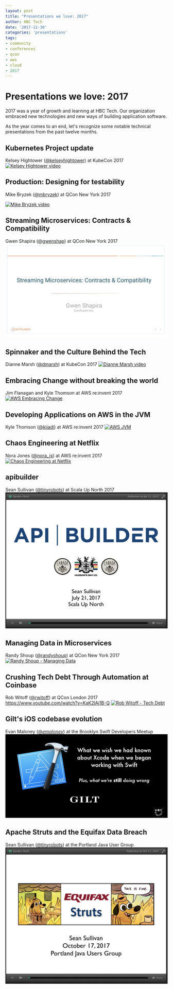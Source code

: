 ```yaml
---
layout: post
title: "Presentations we love: 2017"
author: HBC Tech
date: '2017-12-30'
categories: 'presentations'
tags:
- community
- conferences
- qcon
- aws
- cloud
- 2017
---
```


# Presentations we love: 2017

2017 was a year of growth and learning at HBC Tech. Our organization embraced new technologies and new ways of building application software.

As the year comes to an end, let's recognize some notable technical presentations from the past twelve months.

## Kubernetes Project update
Kelsey Hightower ([@kelseyhightower](https://twitter.com/kelseyhightower)) at KubeCon 2017
[![Kelsey Hightower video](http://img.youtube.com/vi/07jq-5VbBVQ/0.jpg)](http://www.youtube.com/watch?v=07jq-5VbBVQ "Kubernetes Project update")

## Production: Designing for testability
Mike Bryzek ([@mbryzek](https://twitter.com/mbryzek)) at QCon New York 2017

[![Mike Bryzek video](http://img.youtube.com/vi/z-ATZTUgaAo/0.jpg)](http://www.youtube.com/watch?v=z-ATZTUgaAo "Production: Designing for testability")

## Streaming Microservices: Contracts & Compatibility
Gwen Shapira ([@gwenshap](https://twitter.com/gwenshap)) at QCon New York 2017
[![contracts-streaming-image](assets/images/presentations-we-love-2017/gwen-shapira-contracts-and-compatibility.png)](https://www.infoq.com/presentations/contracts-streaming-microservices)

## Spinnaker and the Culture Behind the Tech
Dianne Marsh ([@dmarsh](https://twitter.com/dmarsh)) at KubeCon 2017
[![Dianne Marsh video](http://img.youtube.com/vi/mfFtfaulCtg/0.jpg)](http://www.youtube.com/watch?v=mfFtfaulCtg "Spinnaker and the culture behind the tech")

## Embracing Change without breaking the world
Jim Flanagan and Kyle Thomson at AWS re:invent 2017
[![AWS Embracing Change](http://img.youtube.com/vi/kJq81Y7OEx4/0.jpg)](http://www.youtube.com/watch?v=kJq81Y7OEx4 "Video Title")

## Developing Applications on AWS in the JVM
Kyle Thomson ([@kiiadi](https://github.com/kiiadi)) at AWS re:invent 2017
[![AWS JVM](http://img.youtube.com/vi/byRois3s5Yc/0.jpg)](http://www.youtube.com/watch?v=byRois3s5Yc "Video Title")

## Chaos Engineering at Netflix
Nora Jones ([@nora_js](https://twitter.com/nora_js)) at AWS re:invent 2017
[![Chaos Engineering at Netflix](http://img.youtube.com/vi/LaKGx0dAUlo/0.jpg)](http://www.youtube.com/watch?v=LaKGx0dAUlo "Video Title")

## apibuilder
Sean Sullivan ([@tinyrobots](https://twitter.com/tinyrobots)) at Scala Up North 2017
[![apibuilder-image](assets/images/presentations-we-love-2017/sean-sullivan-apibuilder-july-2017.png)](https://speakerdeck.com/sullis/api-builder-scala-up-north-2017)

## Managing Data in Microservices
Randy Shoup ([@randyshoup](https://twitter.com/randyshoup)) at QCon New York 2017
[![Randy Shoup - Managing Data](http://img.youtube.com/vi/E8-e-3fRHBw/0.jpg)](http://www.youtube.com/watch?v=E8-e-3fRHBw "Video Title")

## Crushing Tech Debt Through Automation at Coinbase
Rob Witoff  ([@rwitoff](https://twitter.com/rwitoff)) at QCon London 2017
https://www.youtube.com/watch?v=KaK2lAj1B-Q
[![Rob Witoff - Tech Debt](http://img.youtube.com/vi/KaK2lAj1B-Q/0.jpg)](http://www.youtube.com/watch?v=KaK2lAj1B-Q "Video Title")

## Gilt's iOS codebase evolution
Evan Maloney ([@_emaloney_](https://twitter.com/_emaloney_)) at the Brooklyn Swift Developers Meetup
[![evan-maloney-image](assets/images/presentations-we-love-2017/evan-maloney-ios-swift-gilt-2017.png)](https://vimeo.com/217236459)

## Apache Struts and the Equifax Data Breach
Sean Sullivan ([@tinyrobots](https://twitter.com/tinyrobots)) at the Portland Java User Group
[![struts-equifax-image](assets/images/presentations-we-love-2017/sean-sullivan-struts-and-equifax-october-2017.png)](https://speakerdeck.com/sullis/apache-struts-and-the-equifax-data-breach)
